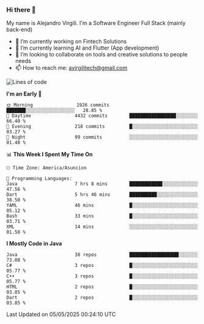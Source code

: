 ### Hi there 👋

My name is Alejandro Virgili. I'm a Software Engineer Full Stack (mainly back-end)


- 🔭 I’m currently working on Fintech Solutions
- 🌱 I’m currently learning AI and Flutter (App development)
- 👯 I’m looking to collaborate on tools and creative solutions to people needs
- 📫 How to reach me: avirgilitech@gmail.com
  
<!--START_SECTION:waka-->
![Lines of code](https://img.shields.io/badge/From%20Hello%20World%20I%27ve%20Written-766.4%20thousand%20lines%20of%20code-blue)

**I'm an Early 🐤** 

```text
🌞 Morning                1926 commits        ███████░░░░░░░░░░░░░░░░░░   28.85 % 
🌆 Daytime                4432 commits        █████████████████░░░░░░░░   66.40 % 
🌃 Evening                218 commits         █░░░░░░░░░░░░░░░░░░░░░░░░   03.27 % 
🌙 Night                  99 commits          ░░░░░░░░░░░░░░░░░░░░░░░░░   01.48 % 
```


📊 **This Week I Spent My Time On** 

```text
🕑︎ Time Zone: America/Asuncion

💬 Programming Languages: 
Java                     7 hrs 8 mins        ████████████░░░░░░░░░░░░░   47.56 % 
Dart                     5 hrs 46 mins       ██████████░░░░░░░░░░░░░░░   38.50 % 
YAML                     46 mins             █░░░░░░░░░░░░░░░░░░░░░░░░   05.12 % 
Bash                     33 mins             █░░░░░░░░░░░░░░░░░░░░░░░░   03.71 % 
XML                      14 mins             ░░░░░░░░░░░░░░░░░░░░░░░░░   01.58 % 
```

**I Mostly Code in Java** 

```text
Java                     38 repos            ██████████████████░░░░░░░   73.08 % 
C#                       3 repos             █░░░░░░░░░░░░░░░░░░░░░░░░   05.77 % 
C++                      3 repos             █░░░░░░░░░░░░░░░░░░░░░░░░   05.77 % 
HTML                     2 repos             █░░░░░░░░░░░░░░░░░░░░░░░░   03.85 % 
Dart                     2 repos             █░░░░░░░░░░░░░░░░░░░░░░░░   03.85 % 
```




 Last Updated on 05/05/2025 00:24:10 UTC
<!--END_SECTION:waka-->
